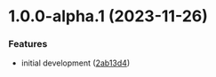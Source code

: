 # 1.0.0-alpha.1 (2023-11-26)


### Features

* initial development ([2ab13d4](https://github.com/ryan-jan/barry/commit/2ab13d4bbe170d7e4385963c32d47c97edd9c3c4))
